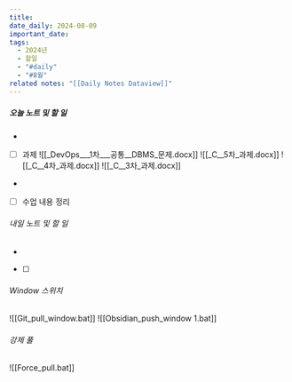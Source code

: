 ```yaml
---
title: 
date_daily: 2024-08-09
important_date: 
tags:
  - 2024년
  - 할일
  - "#daily"
  - "#8월"
related notes: "[[Daily Notes Dataview]]"
---
```

##### 오늘 노트 및 할 일 
- 
- [ ] 과제
![[_DevOps___1차___공통__DBMS_문제.docx]]
![[_C__5차_과제.docx]]
![[_C__4차_과제.docx]]
![[_C__3차_과제.docx]]
- 
- [ ]  수업 내용 정리




###### 내일 노트 및 할 일
- 
- [ ] 


######  Window 스위치
![[Git_pull_window.bat]]
![[Obsidian_push_window 1.bat]]



###### 강제 풀
![[Force_pull.bat]]